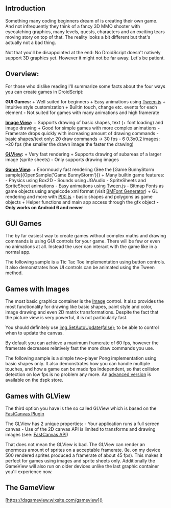 
## Introduction
Something many coding beginners dream of is creating their own game. And not infrequently they think of a fancy 3D MMO shooter with eyecatching graphics, many levels, quests, characters and an exciting tears moving story on top of that.
The reality looks a bit different but that's actually not a bad thing.

Not that you'll be disappointed at the end: No DroidScript doesn't natively support 3D graphics yet. However it might not be far away. Let's be patient.

## Overview:
For those who dislike reading I'll summarize some facts about the four ways you can create games in DroidScript:

**GUI Games:**
	<green>+</green> Well suited for beginners
	<green>+</green> Easy animations using [Tween.js](https://github.com/tweenjs/tween.js)
	<green>+</green> Intuitive style customization
	<green>+</green> Builtin touch, change etc. events for each element
	<red>**-**</red> Not suited for games with many animations and high framerate

**[Image View](../app/CreateImage.htm):**
	<green>+</green> Supports drawing of basic shapes, text (+ font loading) and image drawing
	<green>+</green> Good for simple games with more complex animations
	<red>**-**</red> Framerate drops quickly with increasing amount of drawing commands
		- basic shapes/text only: 20 draw commands → 30 fps
		- 6 0.3x0.2 images: ~20 fps (the smaller the drawn image the faster the drawing)

**[GLView](../app/CreateGLView.htm):**
	<green>+</green> Very fast rendering
	<green>+</green> Supports drawing of subareas of a larger image (sprite sheets)
	<red>**-**</red> Only supports drawing images

**[Game View](../app/CreateGameView.htm):**
	<green>+</green> Enormously fast rendering (See the [Game BunnyStorm sample]{OpenSample('Game BunnyStorm')})
	<green>+</green> Many builtin game features:
		- Physics using Box2D
		- Sounds using JGAudio
		- SpriteSheets and SpriteSheet animations
		- Easy animations using [Tween.js](https://github.com/tweenjs/tween.js)
		- Bitmap Fonts as game objects using angelcode xml format (visit [BMFont Generator](http://www.angelcode.com/products/bmfont))
	<green>+</green> GL rendering and more with [PIXI.js](https://github.com/pixijs/pixi.js/tree/1.5.3)
		- basic shapes and polygons as game objects
	<green>+</green> Helper functions and main app access through the gfx object
	<red>**-**</red> **Only works on Android 6 and newer**


## GUI Games
The by far easiest way to create games without complex maths and drawing commands is using GUI controls for your game.
There will be few or even no animations at all. Instead the user can interact with the game like in a normal app.

The following sample is a Tic Tac Toe implementation using button controls.
It also demonstrates how UI controls can be animated using the Tween method.

<sample Tic Tac Toe>

## Games with Images
The most basic graphics container is the [Image](../app/CreateImage.htm) control. It also provides the most functionality for drawing like basic shapes, paint style and color, image drawing and even 2D matrix transformations.
Despite the fact that the picture view is very powerful, it is not particularly fast.

You should definitely use [<js>img.SetAutoUpdate(false);</js>](../app/CreateImage.htm#SetAutoUpdate) to be able to control when to update the canvas.

By default you can achieve a maximum framerate of 60 fps, however the framerate decreases relatively fast the more draw commands you use.

The following sample is a simple two-player Pong implementation using basic shapes only.
It also demonstrates how you can handle multiple touches, and how a game can be made fps independent, so that collision detection on low fps is no problem any more.
An [advanced version](https://dspk.justplayer.de/browse/view/69) is available on the dspk store.

<sample Pong>

## Games with GLView
The third option you have is the so called GLView which is based on the [FastCanvas Plugin](https://github.com/phonegap/phonegap-plugin-fast-canvas)

The GLView has 2 unique properties:
	- Your application runs a full screen canvas
	- Use of the 2D canvas API is limited to transforms and drawing images (see: [FastCanvas API](https://github.com/phonegap/phonegap-plugin-fast-canvas/blob/master/README.md#fastcanvas-api))

That does not mean the GLView is bad. The GLView can render an enormous amount of sprites on a acceptable framerate. (Ie. on my device 500 rendered sprites produced a framerate of about 45 fps).
This makes it perfect for games using images and sprite sheets only.
Additionally the GameView will also run on older devices unlike the last graphic container you'll experience now.

## The GameView

[https://dsgameview.wixsite.com/gameview]()
